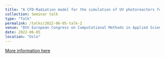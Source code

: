```yaml
---
title: "A CFD-Radiation model for the simulation of UV photoreactors for drinking water treatment"
collection: Seminar talk
type: "Talk"
permalink: /talks/2022-06-05-talk-2
venue: "8th European Congress on Computational Methods in Applied Sciences and Engineering"
date: 2022-06-05
location: "Oslo"
---
```

[More information here](https://www.eccomas2022.org/frontal/default.asp)
